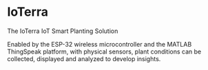 # IoTerra
The IoTerra IoT Smart Planting Solution

Enabled by the ESP-32 wireless microcontroller and the MATLAB ThingSpeak platform, with physical sensors, plant conditions can be collected, displayed and analyzed to develop insights.
